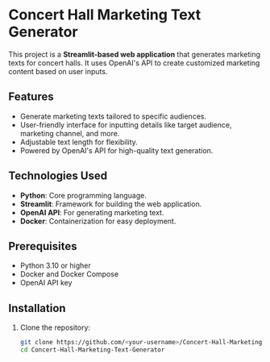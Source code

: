 # Concert Hall Marketing Text Generator

This project is a **Streamlit-based web application** that generates marketing texts for concert halls. It uses OpenAI's API to create customized marketing content based on user inputs.

## Features

- Generate marketing texts tailored to specific audiences.
- User-friendly interface for inputting details like target audience, marketing channel, and more.
- Adjustable text length for flexibility.
- Powered by OpenAI's API for high-quality text generation.

## Technologies Used

- **Python**: Core programming language.
- **Streamlit**: Framework for building the web application.
- **OpenAI API**: For generating marketing text.
- **Docker**: Containerization for easy deployment.

## Prerequisites

- Python 3.10 or higher
- Docker and Docker Compose
- OpenAI API key

## Installation

1. Clone the repository:
   ```bash
   git clone https://github.com/<your-username>/Concert-Hall-Marketing-Text-Generator.git
   cd Concert-Hall-Marketing-Text-Generator
